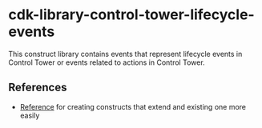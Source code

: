 # cdk-library-control-tower-lifecycle-events

This construct library contains events that represent lifecycle events in Control Tower or events related to actions in Control Tower.

## References

* [Reference](https://github.com/aws/aws-cdk/issues/3235) for creating constructs that extend and existing one more easily
